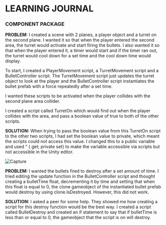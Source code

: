 # LEARNING JOURNAL

### COMPONENT PACKAGE

**PROBLEM:**
I created a scene with 2 planes, a player object and a turret on the second plane. I wanted it so that when the player entered the second area, the turret would activate and start firing the bullets. I also wanted it so that when the player entered it, a timer would start and if the timer ran out, the turret would cool down for a set time and the cool down time would display.

To start, I created a PlayerMovement script, a TurretMovement script and a BulletController script. The TurretMovement script just updates the turret object to look at the player and the BulletController script instantiates the bullet prefab with a force repeatedly after a set time.

I wanted these scripts to be activated when the player collides with the second plane area collider.

I created a script called TurretOn which would find out when the player collides with the area, and pass a boolean value of true to both of the other scripts.


**SOLUTION:**
When trying to pass the boolean value from this TurretOn script to the other two scripts, I had set the boolean value to private, which meant the scripts could not access this value. I changed this to a public variable and used “ { get; private set} to make the variable accessible via scripts but not accessible in the Unity editor.

![Capture](https://user-images.githubusercontent.com/114989045/201912236-77443c27-1b4f-4ea1-840a-4996c37703a9.PNG)

**PROBLEM:**
I wanted the bullets fired to destroy after a set amount of time. I tried editing the update function in the BulletController script and thought creating a bulletTime float, decrementing it by time and setting that when this float is equal to 0, the clone gameobject of the instantiated bullet prefab would destroy by using clone.IsDestroyed. However, this did not work.

**SOLUTION:**
I asked a peer for some help. They showed me how creating a script for this destroy function would be the best way. I created a script called BulletDestroy and created an if statement to say that if bulletTime is less than or equal to 0, the gameobject that the script is on will destroy.

